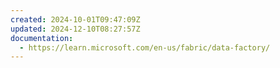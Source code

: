 ```yaml
---
created: 2024-10-01T09:47:09Z
updated: 2024-12-10T08:27:57Z
documentation:
  - https://learn.microsoft.com/en-us/fabric/data-factory/
---
```

